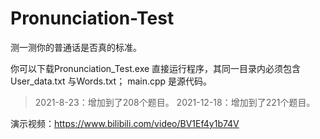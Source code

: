 # Pronunciation-Test
测一测你的普通话是否真的标准。

你可以下载Pronunciation_Test.exe 直接运行程序，其同一目录内必须包含User_data.txt 与Words.txt；
main.cpp 是源代码。

> 2021-8-23：增加到了208个题目。
> 2021-12-18：增加到了221个题目。

演示视频：https://www.bilibili.com/video/BV1Ef4y1b74V
